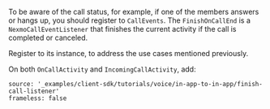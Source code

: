 To be aware of the call status, for example, if one of the members answers or hangs up, you should register to `CallEvents`. The `FinishOnCallEnd` is a `NexmoCallEventListener` that finishes the current activity if the call is completed or canceled.

Register to its instance, to address the use cases mentioned previously.

On both `OnCallActivity` and `IncomingCallActivity`, add:

```tabbed_content
source: '_examples/client-sdk/tutorials/voice/in-app-to-in-app/finish-call-listener'
frameless: false
```